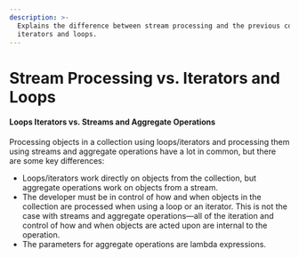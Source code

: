 ```yaml
---
description: >-
  Explains the difference between stream processing and the previous concepts of
  iterators and loops.
---
```


# Stream Processing vs. Iterators and Loops

#### Loops Iterators vs. Streams and Aggregate Operations

Processing objects in a collection using loops/iterators and processing them using streams and aggregate operations have a lot in common, but there are some key differences:

* Loops/iterators work directly on objects from the collection, but aggregate operations work on objects from a stream.
* The developer must be in control of how and when objects in the collection are processed when using a loop or an iterator. This is not the case with streams and aggregate operations—all of the iteration and control of how and when objects are acted upon are internal to the operation.
* The parameters for aggregate operations are lambda expressions.

